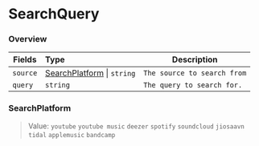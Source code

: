 # SearchQuery

### Overview

| Fields           | Type                                         | Description                   |
|------------------|:---------------------------------------------|-------------------------------|
| `source`        | [SearchPlatform](#searchplatform) \| `string` | `The source to search from`         |
| `query`      | `string`                                     | `The query to search for.`                  |

### SearchPlatform

> Value: `youtube` `youtube music` `deezer` `spotify` `soundcloud` `jiosaavn` `tidal` `applemusic` `bandcamp`